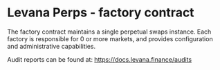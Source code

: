 # Levana Perps - factory contract

The factory contract maintains a single perpetual swaps instance. Each factory is responsible for 0 or more markets, and provides configuration and administrative capabilities.

Audit reports can be found at: <https://docs.levana.finance/audits>

